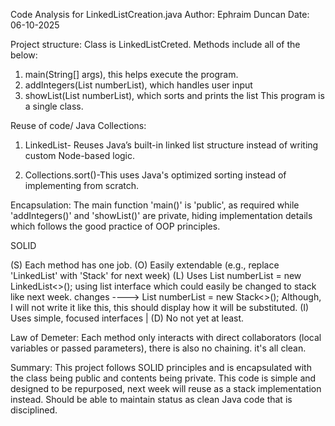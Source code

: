 Code Analysis for LinkedListCreation.java
Author: Ephraim Duncan
Date: 06-10-2025

Project structure:
Class is LinkedListCreted.
Methods include all of the below:
  1. main(String[] args),  this helps execute the program.
  2. addIntegers(List<Integer> numberList),  which handles user input
  3. showList(List<Integer> numberList),  which sorts and prints the list
This program is a single class.

Reuse of code/ Java Collections:
  1. LinkedList<Integer>- Reuses Java’s built-in linked list structure instead of writing custom Node-based logic.

  2. Collections.sort()-This uses Java's optimized sorting instead of implementing from scratch.


Encapsulation:
 The main function 'main()' is 'public', as required while 'addIntegers()' and 'showList()' are private, hiding implementation details which follows the good practice of OOP principles.


SOLID

(S) Each method has one job.
(O) Easily extendable (e.g., replace 'LinkedList' with 'Stack' for next week)
(L) Uses List<Integer> numberList = new LinkedList<>();  using list interface which could easily be changed to stack like next week.
    changes ----> List<Integer> numberList = new Stack<>(); Although, I will not write it like this, this should display how it will be substituted.
(I) Uses simple, focused interfaces |
(D) No not yet at least.


Law of Demeter:
Each method only interacts with direct collaborators (local variables or passed parameters), there is also no chaining. it's all clean.

Summary:
This project follows SOLID principles and is encapsulated with the class being public and contents being private. This code is simple and designed to be repurposed,
next week will reuse as a stack implementation instead. Should be able to maintain status as clean Java code that is disciplined.
